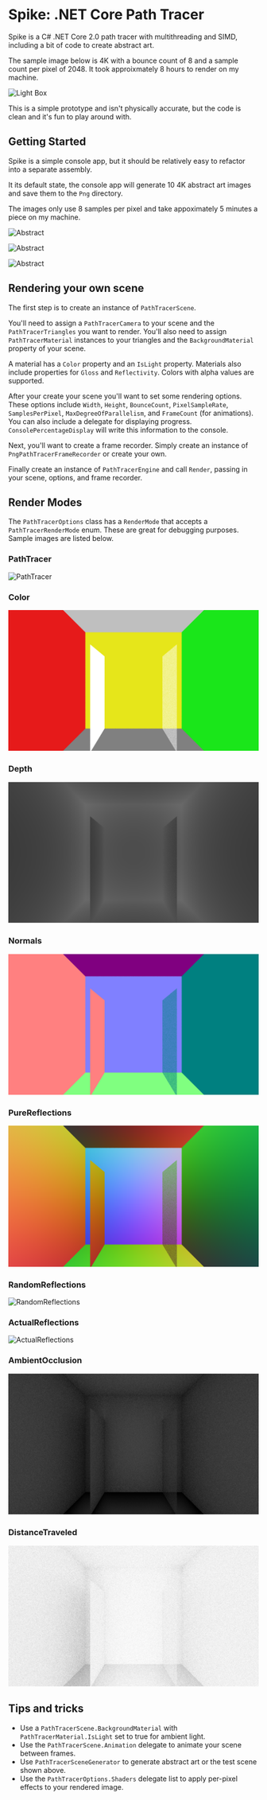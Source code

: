 # Spike: .NET Core Path Tracer

Spike is a C# .NET Core 2.0 path tracer with multithreading and SIMD, including a bit of code to create abstract art.

The sample image below is 4K with a bounce count of 8 and a sample count per pixel of 2048. It took approixmately 8 hours to render on my machine.

![Light Box](https://github.com/bhickenbottom/spike/raw/master/PathTracer/Samples/LightBox.png)

This is a simple prototype and isn't physically accurate, but the code is clean and it's fun to play around with.

## Getting Started

Spike is a simple console app, but it should be relatively easy to refactor into a separate assembly.

It its default state, the console app will generate 10 4K abstract art images and save them to the `Png` directory.

The images only use 8 samples per pixel and take appoximately 5 minutes a piece on my machine.

![Abstract](https://github.com/bhickenbottom/spike/raw/master/PathTracer/Samples/Abstract1.png)

![Abstract](https://github.com/bhickenbottom/spike/raw/master/PathTracer/Samples/Abstract2.png)

![Abstract](https://github.com/bhickenbottom/spike/raw/master/PathTracer/Samples/Abstract3.png)

## Rendering your own scene

The first step is to create an instance of `PathTracerScene`.

You'll need to assign a `PathTracerCamera` to your scene and the `PathTracerTriangles` you want to render. You'll also need to assign `PathTracerMaterial` instances to your triangles and the `BackgroundMaterial` property of your scene.

A material has a `Color` property and an `IsLight` property. Materials also include properties for `Gloss` and `Reflectivity`. Colors with alpha values are supported.

After your create your scene you'll want to set some rendering options. These options include `Width`, `Height`, `BounceCount`, `PixelSampleRate`, `SamplesPerPixel`, `MaxDegreeOfParallelism`, and `FrameCount` (for animations). You can also include a delegate for displaying progress. `ConsolePercentageDisplay` will write this information to the console.

Next, you'll want to create a frame recorder. Simply create an instance of `PngPathTracerFrameRecorder` or create your own.

Finally create an instance of `PathTracerEngine` and call `Render`, passing in your scene, options, and frame recorder.

## Render Modes

The `PathTracerOptions` class has a `RenderMode` that accepts a `PathTracerRenderMode` enum. These are great for debugging purposes. Sample images are listed below.

### PathTracer

![PathTracer](https://github.com/bhickenbottom/spike/raw/master/PathTracer/Samples/RenderModePathTracer.png)

### Color

![Color](https://github.com/bhickenbottom/spike/raw/master/PathTracer/Samples/RenderModeColor.png)

### Depth

![Depth](https://github.com/bhickenbottom/spike/raw/master/PathTracer/Samples/RenderModeDepth.png)

### Normals

![Normals](https://github.com/bhickenbottom/spike/raw/master/PathTracer/Samples/RenderModeNormals.png)

### PureReflections

![PureReflections](https://github.com/bhickenbottom/spike/raw/master/PathTracer/Samples/RenderModePureReflections.png)

### RandomReflections

![RandomReflections](https://github.com/bhickenbottom/spike/raw/master/PathTracer/Samples/RenderModeRandomReflections.png)

### ActualReflections

![ActualReflections](https://github.com/bhickenbottom/spike/raw/master/PathTracer/Samples/RenderModeActualReflections.png)

### AmbientOcclusion

![AmbientOcclusion](https://github.com/bhickenbottom/spike/raw/master/PathTracer/Samples/RenderModeAmbientOcclusion.png)

### DistanceTraveled

![DistanceTraveled](https://github.com/bhickenbottom/spike/raw/master/PathTracer/Samples/RenderModeDistanceTraveled.png)

## Tips and tricks

* Use a `PathTracerScene.BackgroundMaterial` with `PathTracerMaterial.IsLight` set to true for ambient light.
* Use the `PathTracerScene.Animation` delegate to animate your scene between frames.
* Use `PathTracerSceneGenerator` to generate abstract art or the test scene shown above.
* Use the `PathTracerOptions.Shaders` delegate list to apply per-pixel effects to your rendered image.
